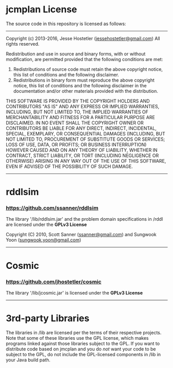 # jcmplan License

The source code in this repository is licensed as follows:

---

Copyright (c) 2013-2016, Jesse Hostetler (jessehostetler@gmail.com)
All rights reserved.

Redistribution and use in source and binary forms, with or without
modification, are permitted provided that the following conditions are met:

1. Redistributions of source code must retain the above copyright notice,
   this list of conditions and the following disclaimer.
2. Redistributions in binary form must reproduce the above copyright notice,
   this list of conditions and the following disclaimer in the documentation
   and/or other materials provided with the distribution.

THIS SOFTWARE IS PROVIDED BY THE COPYRIGHT HOLDERS AND CONTRIBUTORS "AS IS" 
AND ANY EXPRESS OR IMPLIED WARRANTIES, INCLUDING, BUT NOT LIMITED TO, THE
IMPLIED WARRANTIES OF MERCHANTABILITY AND FITNESS FOR A PARTICULAR PURPOSE ARE
DISCLAIMED. IN NO EVENT SHALL THE COPYRIGHT OWNER OR CONTRIBUTORS BE LIABLE
FOR ANY DIRECT, INDIRECT, INCIDENTAL, SPECIAL, EXEMPLARY, OR CONSEQUENTIAL
DAMAGES (INCLUDING, BUT NOT LIMITED TO, PROCUREMENT OF SUBSTITUTE GOODS OR
SERVICES; LOSS OF USE, DATA, OR PROFITS; OR BUSINESS INTERRUPTION) HOWEVER
CAUSED AND ON ANY THEORY OF LIABILITY, WHETHER IN CONTRACT, STRICT LIABILITY,
OR TORT (INCLUDING NEGLIGENCE OR OTHERWISE) ARISING IN ANY WAY OUT OF THE USE
OF THIS SOFTWARE, EVEN IF ADVISED OF THE POSSIBILITY OF SUCH DAMAGE.

---

# rddlsim 
### https://github.com/ssanner/rddlsim

The library '/lib/rddlsim.jar' and the problem domain specifications in /rddl
are licensed under the **GPLv3 License**

Copyright (C) 2010, Scott Sanner (ssanner@gmail.com) and Sungwook Yoon
(sungwook.yoon@gmail.com)

---

# Cosmic
### https://github.com/jhostetler/cosmic

The library '/lib/jcosmic.jar' is licensed under the **GPLv3 License**

---

# 3rd-party Libraries

The libraries in /lib are licensed per the terms of their respective projects.
Note that some of these libraries use the GPL license, which makes programs
linked against those libraries subject to the GPL. If you want to distribute
code based on jmcplan and you do *not* want your code to be subject to the GPL,
do not include the GPL-licensed components in /lib in your Java build path.
